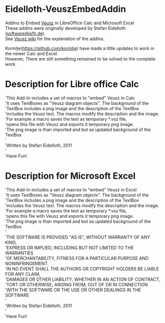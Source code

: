 # Eidelloth-VeuszEmbedAddin  
Addins to Embed [Veusz](https://github.com/veusz/veusz/) in LibreOffice Calc and Microsoft Excel   
These addins were originally developed by Stefan Eidelloth (software@isfh.de).  
See [Veusz wiki](https://github.com/veusz/veusz/wiki/Addins-for-veusz) for the explanation of the addins.   

Korintje(https://github.com/korintje) have made a little updates to work in the newer Calc and Excel.  
However, There are still something remained to be solved to the complete work.   

# Description for Libre office Calc
'This Add-In includes a set of macros to "embed" Veusz in Calc  
'It uses TextBoxes as "Veusz diagram objects". The background of the  
'TextBox includes a png image and the description of the TextBox  
'includes the Veusz text. The macros modify the description and the image.  
'For example a macro saves the text as temporary *.vsz file,  
'opens this file with Veusz and exports it temporary png image.  
'The png image is than imported and but as updated background of the TextBox  
'  
'Written by Stefan Eidelloth, 2011  
'  
'Have Fun!  

# Description for Microsoft Excel
'This Add-In includes a set of macros to "embed" Veusz in Excel  
'It uses TextBoxes as "Veusz diagram objects". The background of the  
'TextBox includes a png image and the description of the TextBox  
'includes the Veusz text. The macros modify the description and the image.  
'For example a macro saves the text as temporary *.vsz file,  
'opens this file with Veusz and exports it temporary png image.  
'The png image is than imported and but as updated background of the TextBox  
'  
'THE SOFTWARE IS PROVIDED "AS IS", WITHOUT WARRANTY OF ANY KIND,  
'EXPRESS OR IMPLIED, INCLUDING BUT NOT LIMITED TO THE WARRANTIES  
'OF MERCHANTABILITY, FITNESS FOR A PARTICULAR PURPOSE AND NONINFRINGEMENT.  
'IN NO EVENT SHALL THE AUTHORS OR COPYRIGHT HOLDERS BE LIABLE FOR ANY CLAIM,  
'DAMAGES OR OTHER LIABILITY, WHETHER IN AN ACTION OF CONTRACT,  
'TORT OR OTHERWISE, ARISING FROM, OUT OF OR IN CONNECTION  
'WITH THE SOFTWARE OR THE USE OR OTHER DEALINGS IN THE SOFTWARE  
'  
'Written by Stefan Eidelloth, 2011  
'  
'Have Fun!  
